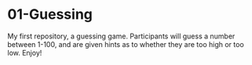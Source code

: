# 01-Guessing
 My first repository, a guessing game.
 Participants will guess a number between 1-100, and are given hints
 as to whether they are too high or too low. Enjoy!
